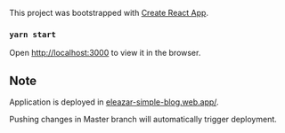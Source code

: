 This project was bootstrapped with [Create React App](https://github.com/facebook/create-react-app).

### `yarn start`

Open [http://localhost:3000](http://localhost:3000) to view it in the browser.

## Note

Application is deployed in [eleazar-simple-blog.web.app/](https://eleazar-simple-blog.web.app/).

Pushing changes in Master branch will automatically trigger deployment.
